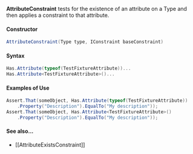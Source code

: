 **AttributeConstraint** tests for the existence of an attribute on a Type and then applies a constraint to that attribute.

#### Constructor

```csharp
AttributeConstraint(Type type, IConstraint baseConstraint)
```

#### Syntax

```csharp
Has.Attribute(typeof(TestFixtureAttribute))...
Has.Attribute<TestFixtureAttribute>()...
```

#### Examples of Use


```csharp
Assert.That(someObject, Has.Attribute(typeof(TestFixtureAttribute))
    .Property("Description").EqualTo("My description"));
Assert.That(someObject, Has.Attribute<TestFixtureAttribute>()
    .Property("Description").EqualTo("My description"));
```

#### See also...
 * [[AttributeExistsConstraint]]
